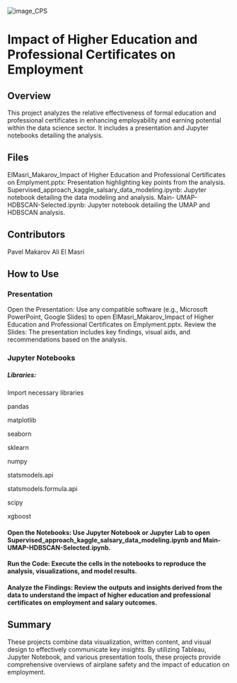![image_CPS](images/example-image-CPS)
 
 # Impact of Higher Education and Professional Certificates on Employment
## Overview
This project analyzes the relative effectiveness of formal education and professional certificates in enhancing employability and earning potential within the data science sector. It includes a presentation and Jupyter notebooks detailing the analysis.

## Files
ElMasri_Makarov_Impact of Higher Education and Professional Certificates on Emplyment.pptx: Presentation highlighting key points from the analysis.
Supervised_approach_kaggle_salsary_data_modeling.ipynb: Jupyter notebook detailing the data modeling and analysis.
Main- UMAP-HDBSCAN-Selected.ipynb: Jupyter notebook detailing the UMAP and HDBSCAN analysis.
## Contributors
Pavel Makarov
Ali El Masri
## How to Use
### Presentation
Open the Presentation: Use any compatible software (e.g., Microsoft PowerPoint, Google Slides) to open ElMasri_Makarov_Impact of Higher Education and Professional Certificates on Emplyment.pptx.
Review the Slides: The presentation includes key findings, visual aids, and recommendations based on the analysis.
### Jupyter Notebooks
##### Libraries:
 Import necessary libraries
 
 pandas 

 matplotlib

 seaborn 

 sklearn

 numpy

 statsmodels.api 

 statsmodels.formula.api 

 scipy

 xgboost

#### Open the Notebooks: Use Jupyter Notebook or Jupyter Lab to open Supervised_approach_kaggle_salsary_data_modeling.ipynb and Main- UMAP-HDBSCAN-Selected.ipynb.
#### Run the Code: Execute the cells in the notebooks to reproduce the analysis, visualizations, and model results.
#### Analyze the Findings: Review the outputs and insights derived from the data to understand the impact of higher education and professional certificates on employment and salary outcomes.

## Summary
These projects combine data visualization, written content, and visual design to effectively communicate key insights. By utilizing Tableau, Jupyter Notebook, and various presentation tools, these projects provide comprehensive overviews of airplane safety and the impact of education on employment.
